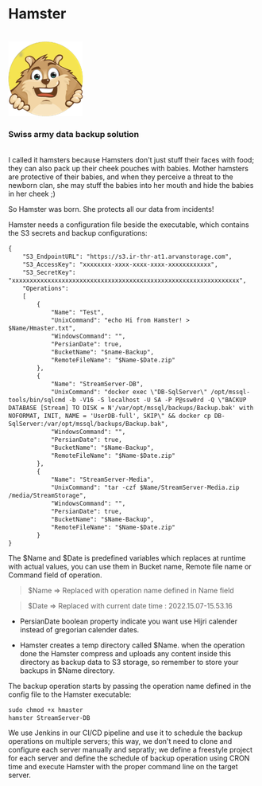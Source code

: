 # **Hamster**<h1>
<img src="/resources/hamster.png" alt="drawing" width="150" height="150"/>

### **Swiss army data backup solution** <h6>

I called it hamsters because Hamsters don't just stuff their faces with food; they can also pack up their cheek pouches with babies. Mother hamsters are protective of their babies, and when they perceive a threat to the newborn clan, she may stuff the babies into her mouth and hide the babies in her cheek ;)

So Hamster was born. She protects all our data from incidents!

Hamster needs a configuration file beside the executable, which contains the S3 secrets and backup configurations:

```
{
    "S3_EndpointURL": "https://s3.ir-thr-at1.arvanstorage.com",
    "S3_AccessKey": "xxxxxxxx-xxxx-xxxx-xxxx-xxxxxxxxxxxx",
    "S3_SecretKey": "xxxxxxxxxxxxxxxxxxxxxxxxxxxxxxxxxxxxxxxxxxxxxxxxxxxxxxxxxxxxxxxx",
    "Operations":
    [
        {
            "Name": "Test",
            "UnixCommand": "echo Hi from Hamster! > $Name/Hmaster.txt",
            "WindowsCommand": "",
            "PersianDate": true,
            "BucketName": "$name-Backup",
            "RemoteFileName": "$Name-$Date.zip"
        },
        {
            "Name": "StreamServer-DB",
            "UnixCommand": "docker exec \"DB-SqlServer\" /opt/mssql-tools/bin/sqlcmd -b -V16 -S localhost -U SA -P P@ssw0rd -Q \"BACKUP DATABASE [Stream] TO DISK = N'/var/opt/mssql/backups/Backup.bak' with NOFORMAT, INIT, NAME = 'UserDB-full', SKIP\" && docker cp DB-SqlServer:/var/opt/mssql/backups/Backup.bak",
            "WindowsCommand": "",
            "PersianDate": true,
            "BucketName": "$Name-Backup",
            "RemoteFileName": "$Name-$Date.zip"
        },
        {
            "Name": "StreamServer-Media",
            "UnixCommand": "tar -czf $Name/StreamServer-Media.zip /media/StreamStorage",
            "WindowsCommand": "",
            "PersianDate": true,
            "BucketName": "$Name-Backup",
            "RemoteFileName": "$Name-$Date.zip"
        }
}
```

The \$Name and $Date is predefined variables which replaces at runtime with actual values, you can use them in Bucket name, Remote file name or Command field of operation.


> $Name => Replaced with operation name defined in Name field   


> $Date => Replaced with current date time : 2022.15.07-15.53.16 


* PersianDate boolean property indicate you want use Hijri calender instead of gregorian calender dates.

* Hamster creates a temp directory called \$Name. when the operation done the Hamster compress and uploads any content inside this directory as backup data to S3 storage, so remember to store your backups in \$Name directory.
  
The backup operation starts by passing the operation name defined in the config file to the Hamster executable:

```
sudo chmod +x hmaster
hamster StreamServer-DB
```

We use Jenkins in our CI/CD pipeline and use it to schedule the backup operations on multiple servers; this way, we don't need to clone and configure each server manually and sepratly; we define a freestyle project for each server and define the schedule of backup operation using CRON time and execute Hamster with the proper command line on the target server.